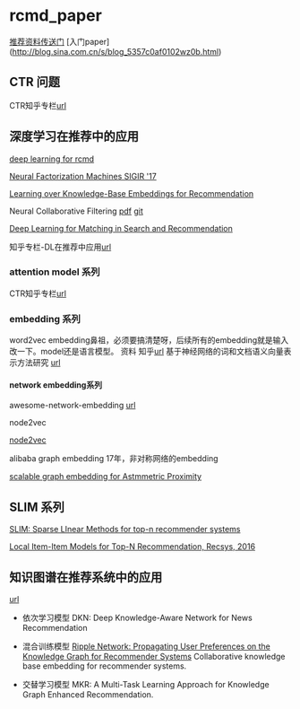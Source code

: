 # rcmd_paper

[推荐资料传送门](https://github.com/shmilysyq/rcmd_paper/wiki/%E6%8E%A8%E8%8D%90%E5%AD%A6%E4%B9%A0%E8%B5%84%E6%96%99) 
[入门paper] (http://blog.sina.com.cn/s/blog_5357c0af0102wz0b.html)

## CTR 问题

CTR知乎专栏[url](https://zhuanlan.zhihu.com/p/31589565)


## 深度学习在推荐中的应用

[deep learning for rcmd](https://github.com/shmilysyq/rcmd_paper/blob/master/Deep%20Learning%20for%20Recommender%20Systems.pdf)

[Neural Factorization Machines  SIGIR '17](http://www.comp.nus.edu.sg/~xiangnan/papers/sigir17-nfm.pdf)

[Learning over Knowledge-Base Embeddings for Recommendation](https://arxiv.org/pdf/1803.06540.pdf)

Neural Collaborative Filtering [pdf](https://www.comp.nus.edu.sg/~xiangnan/papers/ncf.pdf) [git](https://github.com/hexiangnan/neural_collaborative_filtering)

[Deep Learning for Matching in Search and Recommendation](https://www.comp.nus.edu.sg/~xiangnan/papers/www18-tutorial-deep-matching.pdf)
 
知乎专栏-DL在推荐中应用[url](https://zhuanlan.zhihu.com/p/38420154)

### attention model 系列
  CTR知乎专栏[url](https://zhuanlan.zhihu.com/p/34103038)
### embedding 系列

word2vec  embedding鼻祖，必须要搞清楚呀，后续所有的embedding就是输入改一下。model还是语言模型。
资料
知乎[url](https://zhuanlan.zhihu.com/p/26306795)
基于神经网络的词和文档语义向量表示方法研究 [url](http://licstar.net/archives/687)


#### network embedding系列
awesome-network-embedding [url](https://github.com/chihming/awesome-network-embedding)

node2vec 

[node2vec](https://github.com/shmilysyq/rcmd_paper/blob/master/embedding/node2vec.pdf)

alibaba graph embedding 17年，非对称网络的embedding

[scalable graph embedding for Astmmetric Proximity](https://github.com/shmilysyq/rcmd_paper/blob/master/embedding/Scalable%20Graph%20Embedding%20for%20Asymmetric)

## SLIM 系列
[SLIM: Sparse LInear Methods for top-n recommender systems](https://blog.csdn.net/nihaomafb/article/details/53741813)

[Local Item-Item Models for Top-N Recommendation, Recsys, 2016](https://blog.csdn.net/weixin_39064571/article/details/78835939)

## 知识图谱在推荐系统中的应用
[url](https://mp.weixin.qq.com/s/QO34vyt3uBSKvnYSW0Kumg)
- 依次学习模型
DKN: Deep Knowledge-Aware Network for News Recommendation

- 混合训练模型
[Ripple Network: Propagating User Preferences
on the Knowledge Graph for Recommender Systems](https://arxiv.org/pdf/1803.03467.pdf)
Collaborative knowledge base embedding for recommender systems.

- 交替学习模型
MKR: A Multi-Task Learning Approach for Knowledge Graph Enhanced Recommendation.
